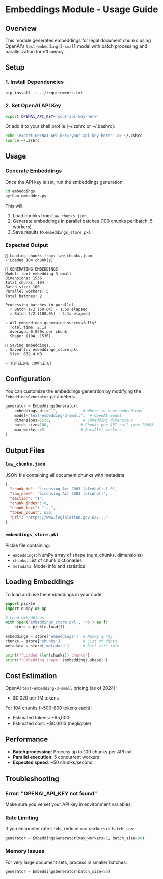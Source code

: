 # Embeddings Module - Usage Guide

## Overview
This module generates embeddings for legal document chunks using OpenAI's `text-embedding-3-small` model with batch processing and parallelization for efficiency.

## Setup

### 1. Install Dependencies
```bash
pip install -r ../requirements.txt
```

### 2. Set OpenAI API Key
```bash
export OPENAI_API_KEY='your-api-key-here'
```

Or add it to your shell profile (~/.zshrc or ~/.bashrc):
```bash
echo 'export OPENAI_API_KEY="your-api-key-here"' >> ~/.zshrc
source ~/.zshrc
```

## Usage

### Generate Embeddings
Once the API key is set, run the embeddings generation:

```bash
cd embeddings
python embedder.py
```

This will:
1. Load chunks from `law_chunks.json`
2. Generate embeddings in parallel batches (100 chunks per batch, 5 workers)
3. Save results to `embeddings_store.pkl`

### Expected Output
```
📖 Loading chunks from: law_chunks.json
✓ Loaded 104 chunk(s)

🚀 GENERATING EMBEDDINGS
Model: text-embedding-3-small
Dimensions: 1536
Total chunks: 104
Batch size: 100
Parallel workers: 5
Total batches: 2

Processing batches in parallel...
  ✓ Batch 1/2 (50.0%) - 1.5s elapsed
  ✓ Batch 2/2 (100.0%) - 2.1s elapsed

✓ All embeddings generated successfully!
  Total time: 2.1s
  Average: 0.020s per chunk
  Shape: (104, 1536)

💾 Saving embeddings...
✓ Saved to: embeddings_store.pkl
  Size: 632.4 KB

✅ PIPELINE COMPLETE!
```

## Configuration

You can customize the embeddings generation by modifying the `EmbeddingsGenerator` parameters:

```python
generator = EmbeddingsGenerator(
    embeddings_dir=".",           # Where to save embeddings
    model="text-embedding-3-small",  # OpenAI model
    dimensions=1536,              # Embedding dimensions
    batch_size=100,              # Chunks per API call (max 2048)
    max_workers=5                # Parallel workers
)
```

## Output Files

### `law_chunks.json`
JSON file containing all document chunks with metadata:
```json
{
  "chunk_id": "Licensing Act 2003 (alcohol)_1_0",
  "law_name": "Licensing Act 2003 (alcohol)",
  "section": "1",
  "chunk_index": 0,
  "chunk_text": "...",
  "token_count": 650,
  "url": "https://www.legislation.gov.uk/..."
}
```

### `embeddings_store.pkl`
Pickle file containing:
- `embeddings`: NumPy array of shape (num_chunks, dimensions)
- `chunks`: List of chunk dictionaries
- `metadata`: Model info and statistics

## Loading Embeddings

To load and use the embeddings in your code:

```python
import pickle
import numpy as np

# Load embeddings
with open('embeddings_store.pkl', 'rb') as f:
    store = pickle.load(f)

embeddings = store['embeddings']  # NumPy array
chunks = store['chunks']          # List of dicts
metadata = store['metadata']      # Dict with info

print(f"Loaded {len(chunks)} chunks")
print(f"Embedding shape: {embeddings.shape}")
```

## Cost Estimation

OpenAI `text-embedding-3-small` pricing (as of 2024):
- $0.020 per 1M tokens

For 104 chunks (~500-800 tokens each):
- Estimated tokens: ~65,000
- Estimated cost: ~$0.0013 (negligible)

## Performance

- **Batch processing**: Process up to 100 chunks per API call
- **Parallel execution**: 5 concurrent workers
- **Expected speed**: ~50 chunks/second

## Troubleshooting

### Error: "OPENAI_API_KEY not found"
Make sure you've set your API key in environment variables.

### Rate Limiting
If you encounter rate limits, reduce `max_workers` or `batch_size`:
```python
generator = EmbeddingsGenerator(max_workers=3, batch_size=50)
```

### Memory Issues
For very large document sets, process in smaller batches:
```python
generator = EmbeddingsGenerator(batch_size=50)
```

